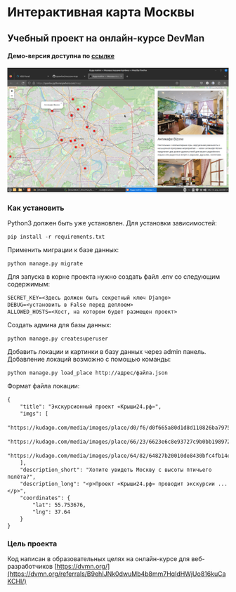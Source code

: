 # Интерактивная карта Москвы

## Учебный проект на онлайн-курсе DevMan

#### Демо-версия доступна по <a target="_blank" href="https://map.s-pavlov.ru">ссылке</a>

<img src="moscow_map.png">

### Как установить

Python3 должен быть уже установлен. 
Для установки зависимостей:

```
pip install -r requirements.txt
```

Применить миграции к базе данных:

````
python manage.py migrate
````

Для запуска в корне проекта нужно создать файл .env со следующим содержимым:

```
SECRET_KEY=<Здесь должен быть секретный ключ Django>
DEBUG=<установить в False перед деплоем>
ALLOWED_HOSTS=<Хост, на котором будет размещен проект>
```

Создать админа для базы данных:

```
python manage.py createsuperuser
```

Добавить локации и картинки в базу данных через admin панель.<br>
Добавление локаций возможно с помощью команды:

```
python manage.py load_place http://адрес/файла.json
```

Формат файла локации:

```
{
    "title": "Экскурсионный проект «Крыши24.рф»",
    "imgs": [
        "https://kudago.com/media/images/place/d0/f6/d0f665a80d1d8d110826ba797569df02.jpg",
        "https://kudago.com/media/images/place/66/23/6623e6c8e93727c9b0bb198972d9e9fa.jpg",
        "https://kudago.com/media/images/place/64/82/64827b20010de8430bfc4fb14e786c19.jpg",
    ],
    "description_short": "Хотите увидеть Москву с высоты птичьего полёта?",
    "description_long": "<p>Проект «Крыши24.рф» проводит экскурсии ...</p>",
    "coordinates": {
        "lat": 55.753676,
        "lng": 37.64
    }
}
```


### Цель проекта

Код написан в образовательных целях на онлайн-курсе для веб-разработчиков [https://dvmn.org/](https://dvmn.org/referrals/B9ehIJNk0dwuMb4b8mm7HqIdHWjUo816kuCaKCHI/)
